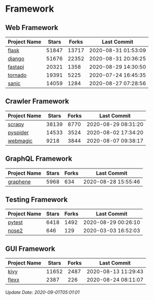 # Framework

## Web Framework

| Project Name | Stars | Forks | Last Commit |
| ------------ | ----- | ----- | ----------- |
| [flask](https://github.com/pallets/flask) | 51847 | 13717 | 2020-08-31 01:53:09 |
| [django](https://github.com/django/django) | 51676 | 22352 | 2020-08-31 20:36:25 |
| [fastapi](https://github.com/tiangolo/fastapi) | 20321 | 1358 | 2020-08-29 14:30:50 |
| [tornado](https://github.com/tornadoweb/tornado) | 19391 | 5225 | 2020-07-24 16:45:35 |
| [sanic](https://github.com/huge-success/sanic) | 14059 | 1284 | 2020-08-27 07:28:56 |

## Crawler Framework

| Project Name | Stars | Forks | Last Commit |
| ------------ | ----- | ----- | ----------- |
| [scrapy](https://github.com/scrapy/scrapy) | 38139 | 8770 | 2020-08-29 08:31:20 |
| [pyspider](https://github.com/binux/pyspider) | 14533 | 3524 | 2020-08-02 17:34:20 |
| [webmagic](https://github.com/code4craft/webmagic) | 9218 | 3844 | 2020-08-07 09:38:17 |

## GraphQL Framework

| Project Name | Stars | Forks | Last Commit |
| ------------ | ----- | ----- | ----------- |
| [graphene](https://github.com/graphql-python/graphene) | 5968 | 634 | 2020-08-28 15:55:46 |

## Testing Framework

| Project Name | Stars | Forks | Last Commit |
| ------------ | ----- | ----- | ----------- |
| [pytest](https://github.com/pytest-dev/pytest) | 6418 | 1492 | 2020-08-29 00:26:10 |
| [nose2](https://github.com/nose-devs/nose2) | 646 | 129 | 2020-03-03 16:52:03 |

## GUI Framework

| Project Name | Stars | Forks | Last Commit |
| ------------ | ----- | ----- | ----------- |
| [kivy](https://github.com/kivy/kivy) | 11652 | 2487 | 2020-08-13 11:29:43 |
| [flexx](https://github.com/flexxui/flexx) | 2387 | 226 | 2020-08-24 08:11:07 |

*Update Date: 2020-09-01T05:01:01*